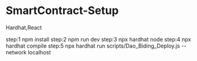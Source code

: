# SmartContract-Setup

Hardhat,React

step:1 npm install
step:2 npm run dev
step:3 npx hardhat node
step:4 npx hardhat compile
step:5 npx hardhat run scripts/Dao_Biding_Deploy.js --network  localhost


<!--  Contract compelete Not completed integrate in React -->